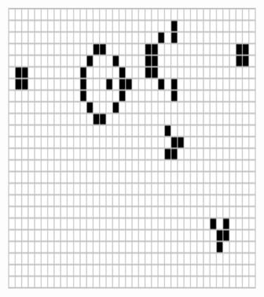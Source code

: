 
<p align="center">
  <img src="https://github.com/violet360/violet360/blob/main/Gosperglidergun.gif" alt="animated" width="925px" height= "570px"/>
</p>
